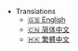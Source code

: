 - Translations
    - [:uk: English](en-us/)
    - [:cn: 简体中文](zh-cn/)
    - [:hong_kong: 繁體中文](zh-hk/)
